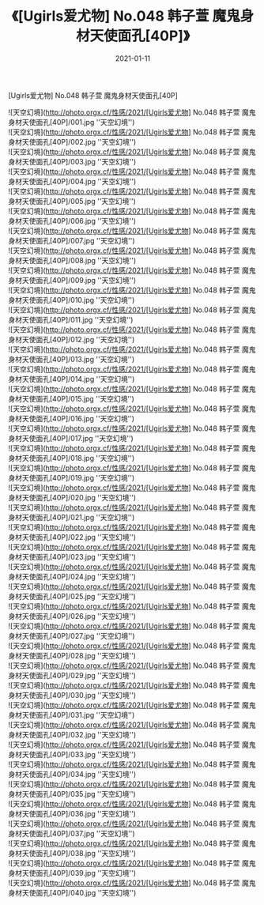 ﻿---
layout: post
title:  《[Ugirls爱尤物] No.048 韩子萱 魔鬼身材天使面孔[40P]》
date:   2021-01-11
image: http://photo.orgx.cf/性感/2021/[Ugirls爱尤物] No.048 韩子萱 魔鬼身材天使面孔[40P]/000.jpg
categories: [美女, 性感, 泳衣]
---

[Ugirls爱尤物] No.048 韩子萱 魔鬼身材天使面孔[40P]



![天空幻境](http://photo.orgx.cf/性感/2021/[Ugirls爱尤物] No.048 韩子萱 魔鬼身材天使面孔[40P]/001.jpg ''天空幻境'') <br>
![天空幻境](http://photo.orgx.cf/性感/2021/[Ugirls爱尤物] No.048 韩子萱 魔鬼身材天使面孔[40P]/002.jpg ''天空幻境'') <br>
![天空幻境](http://photo.orgx.cf/性感/2021/[Ugirls爱尤物] No.048 韩子萱 魔鬼身材天使面孔[40P]/003.jpg ''天空幻境'') <br>
![天空幻境](http://photo.orgx.cf/性感/2021/[Ugirls爱尤物] No.048 韩子萱 魔鬼身材天使面孔[40P]/004.jpg ''天空幻境'') <br>
![天空幻境](http://photo.orgx.cf/性感/2021/[Ugirls爱尤物] No.048 韩子萱 魔鬼身材天使面孔[40P]/005.jpg ''天空幻境'') <br>
![天空幻境](http://photo.orgx.cf/性感/2021/[Ugirls爱尤物] No.048 韩子萱 魔鬼身材天使面孔[40P]/006.jpg ''天空幻境'') <br>
![天空幻境](http://photo.orgx.cf/性感/2021/[Ugirls爱尤物] No.048 韩子萱 魔鬼身材天使面孔[40P]/007.jpg ''天空幻境'') <br>
![天空幻境](http://photo.orgx.cf/性感/2021/[Ugirls爱尤物] No.048 韩子萱 魔鬼身材天使面孔[40P]/008.jpg ''天空幻境'') <br>
![天空幻境](http://photo.orgx.cf/性感/2021/[Ugirls爱尤物] No.048 韩子萱 魔鬼身材天使面孔[40P]/009.jpg ''天空幻境'') <br>
![天空幻境](http://photo.orgx.cf/性感/2021/[Ugirls爱尤物] No.048 韩子萱 魔鬼身材天使面孔[40P]/010.jpg ''天空幻境'') <br>
![天空幻境](http://photo.orgx.cf/性感/2021/[Ugirls爱尤物] No.048 韩子萱 魔鬼身材天使面孔[40P]/011.jpg ''天空幻境'') <br>
![天空幻境](http://photo.orgx.cf/性感/2021/[Ugirls爱尤物] No.048 韩子萱 魔鬼身材天使面孔[40P]/012.jpg ''天空幻境'') <br>
![天空幻境](http://photo.orgx.cf/性感/2021/[Ugirls爱尤物] No.048 韩子萱 魔鬼身材天使面孔[40P]/013.jpg ''天空幻境'') <br>
![天空幻境](http://photo.orgx.cf/性感/2021/[Ugirls爱尤物] No.048 韩子萱 魔鬼身材天使面孔[40P]/014.jpg ''天空幻境'') <br>
![天空幻境](http://photo.orgx.cf/性感/2021/[Ugirls爱尤物] No.048 韩子萱 魔鬼身材天使面孔[40P]/015.jpg ''天空幻境'') <br>
![天空幻境](http://photo.orgx.cf/性感/2021/[Ugirls爱尤物] No.048 韩子萱 魔鬼身材天使面孔[40P]/016.jpg ''天空幻境'') <br>
![天空幻境](http://photo.orgx.cf/性感/2021/[Ugirls爱尤物] No.048 韩子萱 魔鬼身材天使面孔[40P]/017.jpg ''天空幻境'') <br>
![天空幻境](http://photo.orgx.cf/性感/2021/[Ugirls爱尤物] No.048 韩子萱 魔鬼身材天使面孔[40P]/018.jpg ''天空幻境'') <br>
![天空幻境](http://photo.orgx.cf/性感/2021/[Ugirls爱尤物] No.048 韩子萱 魔鬼身材天使面孔[40P]/019.jpg ''天空幻境'') <br>
![天空幻境](http://photo.orgx.cf/性感/2021/[Ugirls爱尤物] No.048 韩子萱 魔鬼身材天使面孔[40P]/020.jpg ''天空幻境'') <br>
![天空幻境](http://photo.orgx.cf/性感/2021/[Ugirls爱尤物] No.048 韩子萱 魔鬼身材天使面孔[40P]/021.jpg ''天空幻境'') <br>
![天空幻境](http://photo.orgx.cf/性感/2021/[Ugirls爱尤物] No.048 韩子萱 魔鬼身材天使面孔[40P]/022.jpg ''天空幻境'') <br>
![天空幻境](http://photo.orgx.cf/性感/2021/[Ugirls爱尤物] No.048 韩子萱 魔鬼身材天使面孔[40P]/023.jpg ''天空幻境'') <br>
![天空幻境](http://photo.orgx.cf/性感/2021/[Ugirls爱尤物] No.048 韩子萱 魔鬼身材天使面孔[40P]/024.jpg ''天空幻境'') <br>
![天空幻境](http://photo.orgx.cf/性感/2021/[Ugirls爱尤物] No.048 韩子萱 魔鬼身材天使面孔[40P]/025.jpg ''天空幻境'') <br>
![天空幻境](http://photo.orgx.cf/性感/2021/[Ugirls爱尤物] No.048 韩子萱 魔鬼身材天使面孔[40P]/026.jpg ''天空幻境'') <br>
![天空幻境](http://photo.orgx.cf/性感/2021/[Ugirls爱尤物] No.048 韩子萱 魔鬼身材天使面孔[40P]/027.jpg ''天空幻境'') <br>
![天空幻境](http://photo.orgx.cf/性感/2021/[Ugirls爱尤物] No.048 韩子萱 魔鬼身材天使面孔[40P]/028.jpg ''天空幻境'') <br>
![天空幻境](http://photo.orgx.cf/性感/2021/[Ugirls爱尤物] No.048 韩子萱 魔鬼身材天使面孔[40P]/029.jpg ''天空幻境'') <br>
![天空幻境](http://photo.orgx.cf/性感/2021/[Ugirls爱尤物] No.048 韩子萱 魔鬼身材天使面孔[40P]/030.jpg ''天空幻境'') <br>
![天空幻境](http://photo.orgx.cf/性感/2021/[Ugirls爱尤物] No.048 韩子萱 魔鬼身材天使面孔[40P]/031.jpg ''天空幻境'') <br>
![天空幻境](http://photo.orgx.cf/性感/2021/[Ugirls爱尤物] No.048 韩子萱 魔鬼身材天使面孔[40P]/032.jpg ''天空幻境'') <br>
![天空幻境](http://photo.orgx.cf/性感/2021/[Ugirls爱尤物] No.048 韩子萱 魔鬼身材天使面孔[40P]/033.jpg ''天空幻境'') <br>
![天空幻境](http://photo.orgx.cf/性感/2021/[Ugirls爱尤物] No.048 韩子萱 魔鬼身材天使面孔[40P]/034.jpg ''天空幻境'') <br>
![天空幻境](http://photo.orgx.cf/性感/2021/[Ugirls爱尤物] No.048 韩子萱 魔鬼身材天使面孔[40P]/035.jpg ''天空幻境'') <br>
![天空幻境](http://photo.orgx.cf/性感/2021/[Ugirls爱尤物] No.048 韩子萱 魔鬼身材天使面孔[40P]/036.jpg ''天空幻境'') <br>
![天空幻境](http://photo.orgx.cf/性感/2021/[Ugirls爱尤物] No.048 韩子萱 魔鬼身材天使面孔[40P]/037.jpg ''天空幻境'') <br>
![天空幻境](http://photo.orgx.cf/性感/2021/[Ugirls爱尤物] No.048 韩子萱 魔鬼身材天使面孔[40P]/038.jpg ''天空幻境'') <br>
![天空幻境](http://photo.orgx.cf/性感/2021/[Ugirls爱尤物] No.048 韩子萱 魔鬼身材天使面孔[40P]/039.jpg ''天空幻境'') <br>
![天空幻境](http://photo.orgx.cf/性感/2021/[Ugirls爱尤物] No.048 韩子萱 魔鬼身材天使面孔[40P]/040.jpg ''天空幻境'') <br>
